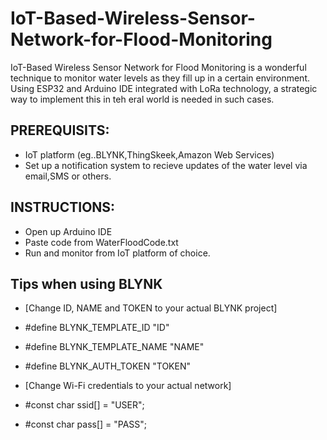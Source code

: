 # IoT-Based-Wireless-Sensor-Network-for-Flood-Monitoring


IoT-Based Wireless Sensor Network for Flood Monitoring is a wonderful technique to monitor water levels as they fill up in a certain environment. Using ESP32 and Arduino IDE integrated with LoRa technology, a strategic way to implement this in teh eral world is needed in such cases.



## PREREQUISITS:

- IoT platform (eg..BLYNK,ThingSkeek,Amazon Web Services)
- Set up a notification system to recieve updates of the water level via email,SMS or others.



## INSTRUCTIONS:

- Open up Arduino IDE
- Paste code from WaterFloodCode.txt
- Run and monitor from IoT platform of choice.

## Tips when using BLYNK

- [Change ID, NAME and TOKEN to your actual BLYNK project]

- #define BLYNK_TEMPLATE_ID "ID"
- #define BLYNK_TEMPLATE_NAME "NAME"
- #define BLYNK_AUTH_TOKEN "TOKEN"

- [Change Wi-Fi credentials to your actual network]

- #const char ssid[] = "USER";  
- #const char pass[] = "PASS"; 



